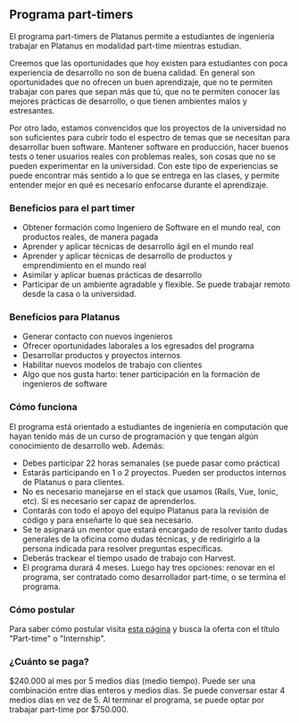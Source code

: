 ## Programa part-timers

El programa part-timers de Platanus permite a estudiantes de ingeniería trabajar en Platanus en modalidad part-time mientras estudian.

Creemos que las oportunidades que hoy existen para estudiantes con poca experiencia de desarrollo no son de buena calidad. En general son oportunidades que no ofrecen un buen aprendizaje, que no te permiten trabajar con pares que sepan más que tú, que no te permiten conocer las mejores prácticas de desarrollo, o que tienen ambientes malos y estresantes.

Por otro lado, estamos convencidos que los proyectos de la universidad no son suficientes para cubrir todo el espectro de temas que se necesitan para desarrollar buen software. Mantener software en producción, hacer buenos tests o tener usuarios reales con problemas reales, son cosas que no se pueden experimentar en la universidad. Con este tipo de experiencias se puede encontrar más sentido a lo que se entrega en las clases, y permite entender mejor en qué es necesario enfocarse durante el aprendizaje.

### Beneficios para el part timer

- Obtener formación como Ingeniero de Software en el mundo real, con productos reales, de manera pagada
- Aprender y aplicar técnicas de desarrollo ágil en el mundo real
- Aprender y aplicar técnicas de desarrollo de productos y emprendimiento en el mundo real
- Asimilar y aplicar buenas prácticas de desarrollo
- Participar de un ambiente agradable y flexible. Se puede trabajar remoto desde la casa o la universidad.

### Beneficios para Platanus

- Generar contacto con nuevos ingenieros
- Ofrecer oportunidades laborales a los egresados del programa
- Desarrollar productos y proyectos internos
- Habilitar nuevos modelos de trabajo con clientes
- Algo que nos gusta harto: tener participación en la formación de ingenieros de software

### Cómo funciona

El programa está orientado a estudiantes de ingeniería en computación que hayan tenido más de un curso de programación y que tengan algún conocimiento de desarrollo web. Además:

- Debes participar 22 horas semanales (se puede pasar como práctica)
- Estarás participando en 1 o 2 proyectos. Pueden ser productos internos de Platanus o para clientes.
- No es necesario manejarse en el stack que usamos (Rails, Vue, Ionic, etc). Sí es necesario ser capaz de aprenderlos.
- Contarás con todo el apoyo del equipo Platanus para la revisión de código y para enseñarte lo que sea necesario.
- Se te asignará un mentor que estará encargado de resolver tanto dudas generales de la oficina como dudas técnicas, y de redirigirlo a la persona indicada para resolver preguntas específicas.
- Deberás trackear el tiempo usado de trabajo con Harvest.
- El programa durará 4 meses. Luego hay tres opciones: renovar en el programa, ser contratado como desarrollador part-time, o se termina el programa.

### Cómo postular

Para saber cómo postular visita [esta página](https://platan.us/jobs) y busca la oferta con el título "Part-time" o "Internship".

### ¿Cuánto se paga?

$240.000 al mes por 5 medios días (medio tiempo). Puede ser una combinación entre días enteros y medios días. Se puede conversar estar 4 medios días en vez de 5. Al terminar el programa, se puede optar por trabajar part-time por $750.000.
